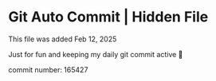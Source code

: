 # Git Auto Commit | Hidden File

This file was added Feb 12, 2025

Just for fun and keeping my daily git commit active 🤪

commit number: 165427
